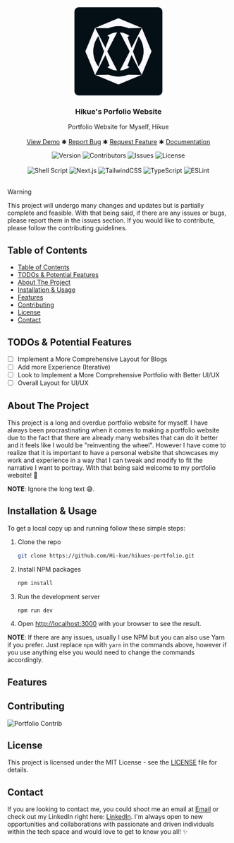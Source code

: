 <div align="center">
  <a href="/url">
    <img src="./public/assets/hikue-logo.png" alt="Hikue's Logo" height="200">
  </a>

<h3 align="center">Hikue's Porfolio Website</h3>

  <p align="center">
    Portfolio Website for Myself, Hikue
    <br />
    <br />
    <a href="/url">View Demo</a>
    ✱
    <a href="/url">Report Bug</a>
    ✱
    <a href="/url">Request Feature</a>
    ✱
    <a href="/url">Documentation</a>
  </p>
</div>
<div align="center"> 
    <img src="https://img.shields.io/badge/Version-0.1.0-blue" alt="Version">
    <img src="https://img.shields.io/badge/Contributors-1-orange" alt="Contributors">
    <img src="https://img.shields.io/badge/Issues-0%20open%2C%200%20closed-blue" alt="Issues">
    <img src="https://img.shields.io/badge/License-MIT-blue" alt="License">
</div>
<br />
<div align="center">  
    <!-- Badges & Tools Section --->  
    <img src="https://img.shields.io/badge/shell_script-%23121011.svg?style=for-the-badge&logo=gnu-bash&logoColor=white" alt="Shell Script">
    <!-- NextJs -->
   <img src="https://img.shields.io/badge/Next.js-000000?style=for-the-badge&logo=next.js&logoColor=white" alt="Next.js">
   <!-- TailwindCSS -->
   <img src="https://img.shields.io/badge/TailwindCSS-38B2AC?style=for-the-badge&logo=tailwind-css&logoColor=white" alt="TailwindCSS">
   <!-- TypeScript -->
   <img src="https://img.shields.io/badge/TypeScript-007ACC?style=for-the-badge&logo=typescript&logoColor=white" alt="TypeScript">
   <!-- ESLint -->
   <img src="https://img.shields.io/badge/ESLint-4B32C3?style=for-the-badge&logo=eslint&logoColor=white" alt="ESLint">
</div>
<br />

> [!WARNING]
> This project will undergo many changes and updates but is partially complete and feasible. With that being said, if there are any issues or bugs, please report them in the issues section. If you would like to contribute, please follow the contributing guidelines.

## Table of Contents

- [Table of Contents](#table-of-contents)
- [TODOs \& Potential Features](#todos--potential-features)
- [About The Project](#about-the-project)
- [Installation \& Usage](#installation--usage)
- [Features](#features)
- [Contributing](#contributing)
- [License](#license)
- [Contact](#contact)

## TODOs & Potential Features

- [ ] Implement a More Comprehensive Layout for Blogs
- [ ] Add more Experience (Iterative)
- [ ] Look to Implement a More Comprehensive Portfolio with Better UI/UX
- [ ] Overall Layout for UI/UX

## About The Project

This project is a long and overdue portfolio website for myself. I have always been procrastinating when it comes to making a portfolio website due to the fact that there are already many websites that can do it better and it feels like I would be "reinventing the wheel". However I have come to realize that it is important to have a personal website that showcases my work and experience in a way that I can tweak and modify to fit the narrative I want to portray. With that being said welcome to my portfolio website! 🎉

**NOTE**: Ignore the long text 😅.

## Installation & Usage

To get a local copy up and running follow these simple steps:

1. Clone the repo
   ```sh
   git clone https://github.com/Hi-kue/hikues-portfolio.git
   ```
2. Install NPM packages
   ```sh
   npm install
   ```
3. Run the development server
   ```sh
   npm run dev
   ```
4. Open [http://localhost:3000](http://localhost:3000) with your browser to see the result.

**NOTE**: If there are any issues, usually I use NPM but you can also use Yarn if you prefer. Just replace `npm` with `yarn` in the commands above, however if you use anything else you would need to change the commands accordingly.

## Features



## Contributing

![Portfolio Contrib](https://repobeats.axiom.co/api/embed/f6462b8badf8649cf98d7f5763f1f77761ea1c93.svg "RepoBeats for Hikue's Portfolio")

## License

This project is licensed under the MIT License - see the [LICENSE](./LICENSE) file for details.

## Contact

If you are looking to contact me, you could shoot me an email at [Email](mailto:hikue.primary@gmail.com) or check out my LinkedIn right here: [LinkedIn](https://www.linkedin.com/in/hikue/). I'm always open to new opportunities and collaborations with passionate and driven individuals within the tech space and would love to get to know you all! ✨